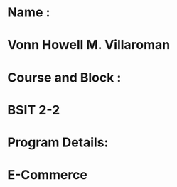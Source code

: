 # Name : 
#   Vonn Howell M. Villaroman
# Course and Block : 
#   BSIT 2-2
# Program Details:
#   E-Commerce 